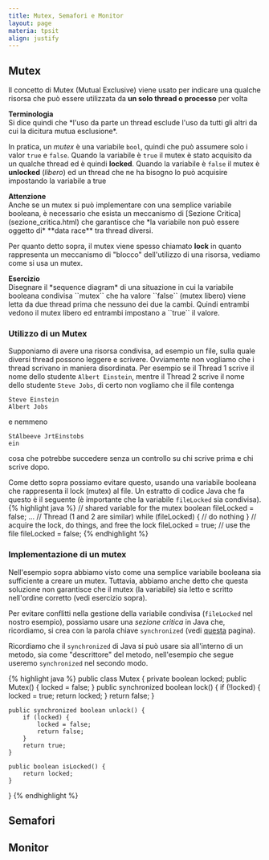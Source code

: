 ```yaml
---
title: Mutex, Semafori e Monitor
layout: page
materia: tpsit
align: justify
---
```


## Mutex
Il concetto di <span class="text-danger">Mutex</span> (Mutual Exclusive) viene usato per indicare una qualche risorsa che può essere utilizzata da **un solo thread o processo** per volta

<div class="alert alert-success" markdown="1">
<strong><i class="bi bi-exclamation-octagon"></i> Terminologia</strong><br />
Si dice quindi che *l'uso da parte un thread esclude l'uso da tutti gli altri da cui la dicitura mutua esclusione*.
</div>

In pratica, un *mutex* è una variabile ``bool``, quindi che può assumere solo i valor ``true`` e
``false``. Quando la variabile è ``true`` il mutex è stato acquisito da un qualche thread ed
è quindi **locked**. Quando la variabile è ``false`` il mutex è **unlocked** (*libero*) ed un
thread che ne ha bisogno lo può acquisire impostando la variabile a true

<div class="alert alert-danger" markdown="1">
<strong><i class="bi bi-exclamation-triangle"></i> Attenzione</strong><br />
Anche se un mutex si può implementare con una semplice variabile booleana, è necessario che
esista un meccanismo di [Sezione Critica](sezione_critica.html) che garantisce che *la variabile
non può essere oggetto di* **data race** tra thread diversi.
</div>

Per quanto detto sopra, il mutex viene spesso chiamato **lock** in quanto rappresenta un
meccanismo di "blocco" dell'utilizzo di una risorsa, vediamo come si usa un mutex.

<div class="alert alert-info" markdown="1">
<strong><i class="bi bi-pen"></i> Esercizio</strong><br />
Disegnare il *sequence diagram* di una situazione in cui la variabile booleana condivisa
``mutex`` che ha valore ``false`` (mutex libero) viene letta da due thread prima che nessuno dei due la cambi. Quindi entrambi
vedono il mutex libero ed entrambi impostano a ``true`` il valore.
</div>

### Utilizzo di un Mutex
Supponiamo di avere una risorsa condivisa, ad esempio un file, sulla quale diversi thread
possono leggere e scrivere. Ovviamente non vogliamo che i thread scrivano in maniera
disordinata. Per esempio se il Thread 1 scrive il nome dello studente ``Albert Einstein``,
mentre il Thread 2 scrive il nome dello studente ``Steve Jobs``, di certo non vogliamo che
il file contenga

    Steve Einstein
    Albert Jobs

e nemmeno

    StAlbeeve JrtEinstobs
    ein

cosa che potrebbe succedere senza un controllo su chi scrive prima e chi scrive dopo.

Come detto sopra possiamo evitare questo, usando una variabile booleana che rappresenta
il lock (mutex) al file. Un estratto di codice Java che fa questo è il seguente (è
importante che la variabile ``fileLocked`` sia condivisa).
{% highlight java %}
// shared variable for the mutex
boolean fileLocked = false; 
...
// Thread (1 and 2 are similar)
while (fileLocked) {
    // do nothing
}
// acquire the lock, do things, and free the lock
fileLocked = true;
// use the file
fileLocked = false;
{% endhighlight %}

### Implementazione di un mutex
Nell'esempio sopra abbiamo visto come una semplice variabile booleana sia sufficiente
a creare un mutex. Tuttavia, abbiamo anche detto che questa soluzione non garantisce
che il mutex (la variabile) sia letto e scritto nell'ordine corretto (vedi esercizio
sopra).

Per evitare conflitti nella gestione della variabile condivisa (``fileLocked`` nel
nostro esempio), possiamo usare una *sezione critica* in Java che, ricordiamo, si crea
con la parola chiave ``synchronized`` (vedi [questa](sezione_critica.html) pagina).

Ricordiamo che il ``synchronized`` di Java si può usare sia all'interno di un metodo,
sia come "descrittore" del metodo, nell'esempio che segue useremo ``synchronized`` nel
secondo modo.

{% highlight java %}
public class Mutex {
    private boolean locked;
    public Mutex() {
        locked = false;
    }
    public synchronized boolean lock() {
        if (!locked) {
            locked = true;
            return locked;
        }
        return false;
    }

    public synchronized boolean unlock() {
        if (locked) {
            locked = false;
            return false;
        }
        return true;
    }

    public boolean isLocked() {
        return locked;
    }
}
{% endhighlight %}

## Semafori

## Monitor